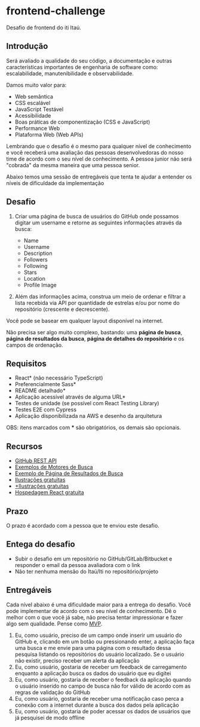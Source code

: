 # frontend-challenge

Desafio de frontend do iti Itaú.

## Introdução

Será avaliado a qualidade do seu código, a documentação e outras características importantes de engenharia de software como: escalabilidade, manutenibilidade e observabilidade.

Damos muito valor para: 

- Web semântica
- CSS escalável
- JavaScript Testável
- Acessibilidade
- Boas práticas de componentização (CSS e JavaScript)
- Performance Web
- Plataforma Web (Web APIs)

Lembrando que o desafio é o mesmo para qualquer nível de conhecimento e você receberá uma avaliação das pessoas desenvolvedoras do nosso time de acordo com o seu nível de conhecimento. A pessoa junior não será "cobrada" da mesma maneira que uma pessoa senior.

Abaixo temos uma sessão de entregáveis que tenta te ajudar a entender os níveis de dificuldade da implementação

## Desafio

1. Criar uma página de busca de usuários do GitHub onde possamos digitar um username e retorne as seguintes informações através da busca:
    
    - Name
    - Username
    - Description
    - Followers
    - Following
    - Stars
    - Location
    - Profile Image

2. Além das informações acima, construa um meio de ordenar e filtrar a lista recebida via API por quantidade de estrelas e/ou por nome do repositório (crescente e decrescente).

Você pode se basear em qualquer layout disponível na internet.

Não precisa ser algo muito complexo, bastando: uma **página de busca**, **página de resultados da busca**, **página de detalhes do repositório** e os campos de ordenação.

## Requisitos

- React* (não necessário TypeScript)
- Preferencialmente Sass*
- README detalhado*
- Aplicação acessível através de alguma URL*
- Testes de unidade (se possível com React Testing Library)
- Testes E2E com Cypress
- Aplicação disponibilizada na AWS e desenho da arquitetura

OBS: itens marcados com __*__ são obrigatórios, os demais são opcionais.

## Recursos

- [GitHub REST API](https://docs.github.com/en/rest)
- [Exemplos de Motores de Busca](https://dribbble.com/tags/search_engine)
- [Exemplo de Página de Resultados de Busca](https://dribbble.com/search/search%20result%20page)
- [Ilustrações gratuitas](https://undraw.co/)
- [+Ilustrações gratuitas](https://www.pixeltrue.com/free-illustrations)
- [Hospedagem React gratuita](https://www.netlify.com/)

## Prazo

O prazo é acordado com a pessoa que te enviou este desafio.

## Entega do desafio

- Subir o desafio em um repositório no GitHub/GitLab/Bitbucket e responder o email da pessoa avaliadora com o link
- Não ter nenhuma mensão do Itaú/Iti no repositório/projeto

## Entregáveis

Cada nível abaixo é uma dificuldade maior para a entrega do desafio. Você pode implementar de acordo com o seu nível de conhecimento. Dê o melhor com o que você já sabe, não precisa tentar impressionar e fazer algo sem qualidade. Pense como [MVP](https://fia.com.br/blog/mvp/).

1. Eu, como usuário, preciso de um campo onde inserir um usuário do GitHub e, clicando em um botão ou pressionando enter, a aplicação faça uma busca e me envie para uma página com o resultado dessa pesquisa listando os repositórios do usuário localizado. Se o usuário não existir, preciso receber um alerta da aplicação
2. Eu, como usuário, gostaria de receber um feedback de carregamento enquanto a aplicação busca os dados do usuário que eu digitei
3. Eu, como usuário, gostaria de receber o feedback da aplicação quando o usuário inserido no campo de busca não for válido de acordo com as regras de validação do GitHub
4. Eu, como usuário, gostaria de receber uma notificação caso perca a conexão com a internet durante a busca dos dados pela aplicação
5. Eu, como usuário, gostaria de poder acessar os dados de usuários que já pesquisei de modo offline
